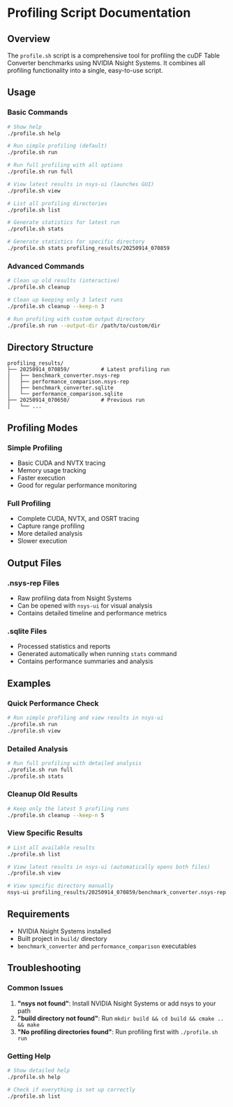 # Profiling Script Documentation

## Overview
The `profile.sh` script is a comprehensive tool for profiling the cuDF Table Converter benchmarks using NVIDIA Nsight Systems. It combines all profiling functionality into a single, easy-to-use script.

## Usage

### Basic Commands
```bash
# Show help
./profile.sh help

# Run simple profiling (default)
./profile.sh run

# Run full profiling with all options
./profile.sh run full

# View latest results in nsys-ui (launches GUI)
./profile.sh view

# List all profiling directories
./profile.sh list

# Generate statistics for latest run
./profile.sh stats

# Generate statistics for specific directory
./profile.sh stats profiling_results/20250914_070859
```

### Advanced Commands
```bash
# Clean up old results (interactive)
./profile.sh cleanup

# Clean up keeping only 3 latest runs
./profile.sh cleanup --keep-n 3

# Run profiling with custom output directory
./profile.sh run --output-dir /path/to/custom/dir
```

## Directory Structure
```
profiling_results/
├── 20250914_070859/          # Latest profiling run
│   ├── benchmark_converter.nsys-rep
│   ├── performance_comparison.nsys-rep
│   ├── benchmark_converter.sqlite
│   └── performance_comparison.sqlite
├── 20250914_070650/          # Previous run
│   └── ...
```

## Profiling Modes

### Simple Profiling
- Basic CUDA and NVTX tracing
- Memory usage tracking
- Faster execution
- Good for regular performance monitoring

### Full Profiling
- Complete CUDA, NVTX, and OSRT tracing
- Capture range profiling
- More detailed analysis
- Slower execution

## Output Files

### .nsys-rep Files
- Raw profiling data from Nsight Systems
- Can be opened with `nsys-ui` for visual analysis
- Contains detailed timeline and performance metrics

### .sqlite Files
- Processed statistics and reports
- Generated automatically when running `stats` command
- Contains performance summaries and analysis

## Examples

### Quick Performance Check
```bash
# Run simple profiling and view results in nsys-ui
./profile.sh run
./profile.sh view
```

### Detailed Analysis
```bash
# Run full profiling with detailed analysis
./profile.sh run full
./profile.sh stats
```

### Cleanup Old Results
```bash
# Keep only the latest 5 profiling runs
./profile.sh cleanup --keep-n 5
```

### View Specific Results
```bash
# List all available results
./profile.sh list

# View latest results in nsys-ui (automatically opens both files)
./profile.sh view

# View specific directory manually
nsys-ui profiling_results/20250914_070859/benchmark_converter.nsys-rep
```

## Requirements
- NVIDIA Nsight Systems installed
- Built project in `build/` directory
- `benchmark_converter` and `performance_comparison` executables

## Troubleshooting

### Common Issues
1. **"nsys not found"**: Install NVIDIA Nsight Systems or add nsys to your path
2. **"build directory not found"**: Run `mkdir build && cd build && cmake .. && make`
3. **"No profiling directories found"**: Run profiling first with `./profile.sh run`

### Getting Help
```bash
# Show detailed help
./profile.sh help

# Check if everything is set up correctly
./profile.sh list
```


